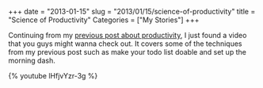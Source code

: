 +++
date = "2013-01-15"
slug = "2013/01/15/science-of-productivity"
title = "Science of Productivity"
Categories = ["My Stories"]
+++

Continuing from my [previous post about productivity](http://blog.rudylee.com/2013/01/14/my-journey-to-productivity/), I just found a video that you guys might wanna check out. It covers some of the techniques from my previous post such as make your todo list doable and set up the morning dash.

{% youtube lHfjvYzr-3g %}
